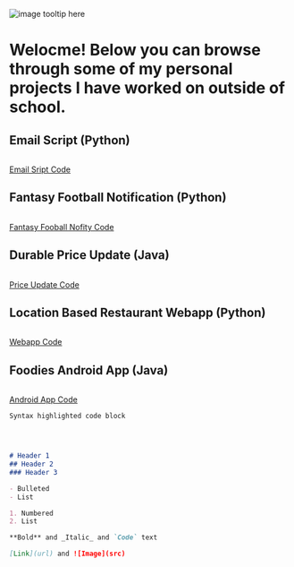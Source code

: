 ![image tooltip here](schnae1.github.io/39686040380_210b4aa386_o.jpg)

#  **Welocme! Below you can browse through some of my personal projects I have worked on outside of school.**

## Email Script (Python)

```markdown

```
[Email Sript Code](https://github.com/schnae1/projects/tree/master/email)


## Fantasy Football Notification (Python)

```markdown

```
[Fantasy Fooball Nofity Code](https://github.com/schnae1/projects/tree/master/ffnotify)

## Durable Price Update (Java)

```markdown

```
[Price Update Code](https://github.com/schnae1/projects/tree/master/prjDurablePriceUpdate)

## Location Based Restaurant Webapp (Python)

```markdown

```
[Webapp Code](https://github.com/schnae1/projects/tree/master/webapp)

## Foodies Android App (Java)

```markdown

```
[Android App Code](https://github.com/schnae1/Foodies)








```markdown
Syntax highlighted code block




# Header 1
## Header 2
### Header 3

- Bulleted
- List

1. Numbered
2. List

**Bold** and _Italic_ and `Code` text

[Link](url) and ![Image](src)
```



